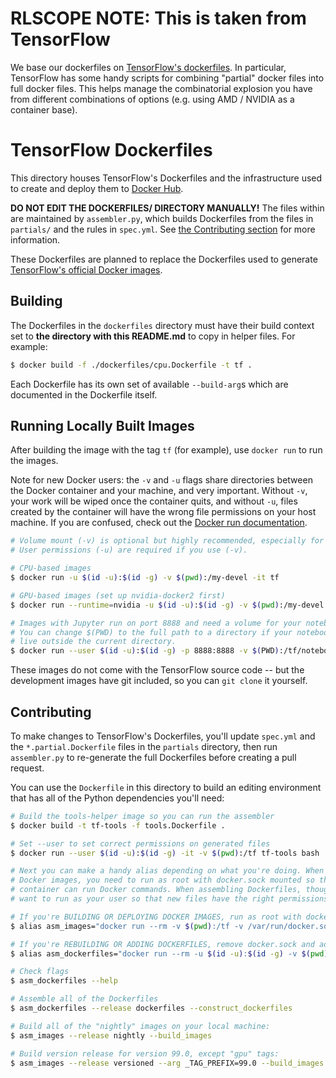 # RLSCOPE NOTE: This is taken from TensorFlow

We base our dockerfiles on [TensorFlow's dockerfiles](https://github.com/tensorflow/tensorflow/tree/v1.13.1/tensorflow/tools). 
In particular, TensorFlow has 
some handy scripts for combining "partial" docker files into full docker files. 
This helps manage the combinatorial explosion you have from different combinations 
of options (e.g. using AMD / NVIDIA as a container base).

# TensorFlow Dockerfiles

This directory houses TensorFlow's Dockerfiles and the infrastructure used to
create and deploy them to
[Docker Hub](https://hub.docker.com/r/tensorflow/tensorflow).

**DO NOT EDIT THE DOCKERFILES/ DIRECTORY MANUALLY!** The files within are
maintained by `assembler.py`, which builds Dockerfiles from the files in
`partials/` and the rules in `spec.yml`. See
[the Contributing section](#contributing) for more information.

These Dockerfiles are planned to replace the Dockerfiles used to generate
[TensorFlow's official Docker images](https://hub.docker.com/r/tensorflow/tensorflow).

## Building

The Dockerfiles in the `dockerfiles` directory must have their build context set
to **the directory with this README.md** to copy in helper files. For example:

```bash
$ docker build -f ./dockerfiles/cpu.Dockerfile -t tf .
```

Each Dockerfile has its own set of available `--build-arg`s which are documented
in the Dockerfile itself.

## Running Locally Built Images

After building the image with the tag `tf` (for example), use `docker run` to
run the images.

Note for new Docker users: the `-v` and `-u` flags share directories between
the Docker container and your machine, and very important. Without
`-v`, your work will be wiped once the container quits, and without `-u`, files
created by the container will have the wrong file permissions on your host
machine. If you are confused, check out the [Docker run
documentation](https://docs.docker.com/engine/reference/run/).

```bash
# Volume mount (-v) is optional but highly recommended, especially for Jupyter.
# User permissions (-u) are required if you use (-v).

# CPU-based images
$ docker run -u $(id -u):$(id -g) -v $(pwd):/my-devel -it tf

# GPU-based images (set up nvidia-docker2 first)
$ docker run --runtime=nvidia -u $(id -u):$(id -g) -v $(pwd):/my-devel -it tf

# Images with Jupyter run on port 8888 and need a volume for your notebooks
# You can change $(PWD) to the full path to a directory if your notebooks
# live outside the current directory.
$ docker run --user $(id -u):$(id -g) -p 8888:8888 -v $(PWD):/tf/notebooks -it tf
```

These images do not come with the TensorFlow source code -- but the development
images have git included, so you can `git clone` it yourself.

## Contributing

To make changes to TensorFlow's Dockerfiles, you'll update `spec.yml` and the
`*.partial.Dockerfile` files in the `partials` directory, then run
`assembler.py` to re-generate the full Dockerfiles before creating a pull
request.

You can use the `Dockerfile` in this directory to build an editing environment
that has all of the Python dependencies you'll need:

```bash
# Build the tools-helper image so you can run the assembler
$ docker build -t tf-tools -f tools.Dockerfile .

# Set --user to set correct permissions on generated files
$ docker run --user $(id -u):$(id -g) -it -v $(pwd):/tf tf-tools bash

# Next you can make a handy alias depending on what you're doing. When building
# Docker images, you need to run as root with docker.sock mounted so that the
# container can run Docker commands. When assembling Dockerfiles, though, you'll
# want to run as your user so that new files have the right permissions.

# If you're BUILDING OR DEPLOYING DOCKER IMAGES, run as root with docker.sock:
$ alias asm_images="docker run --rm -v $(pwd):/tf -v /var/run/docker.sock:/var/run/docker.sock tf-tools python3 assembler.py "

# If you're REBUILDING OR ADDING DOCKERFILES, remove docker.sock and add -u:
$ alias asm_dockerfiles="docker run --rm -u $(id -u):$(id -g) -v $(pwd):/tf tf-tools python3 assembler.py "

# Check flags
$ asm_dockerfiles --help

# Assemble all of the Dockerfiles
$ asm_dockerfiles --release dockerfiles --construct_dockerfiles

# Build all of the "nightly" images on your local machine:
$ asm_images --release nightly --build_images

# Build version release for version 99.0, except "gpu" tags:
$ asm_images --release versioned --arg _TAG_PREFIX=99.0 --build_images --exclude_tags_matching '*.gpu.*'
```
